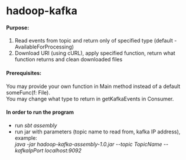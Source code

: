 # hadoop-kafka
#### Purpose:
1) Read events from topic and return only of specified type (default - AvailableForProcessing)
2) Download URI (using cURL), apply specified function, return what function returns and clean downloaded files

#### Prerequisites:
You may provide your own function in Main method instead of a default someFunc(f: File).  
You may change what type to return in getKafkaEvents in Consumer.

#### In order to run the program

- run *sbt assembly*
- run jar with parameters (topic name to read from, kafka IP address), example:  
*java -jar hadoop-kafka-assembly-1.0.jar --topic TopicName --kafkaIpPort localhost:9092*
